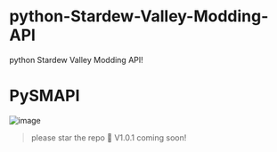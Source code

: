 # python-Stardew-Valley-Modding-API
python Stardew Valley Modding API!

# PySMAPI
![image](https://github.com/mindsetpro/python-Stardew-Valley-Modding-API/assets/138173273/d43bdf0d-cb5d-467f-a1a9-135d082390bf)

> please star the repo 🙏
> V1.0.1 coming soon!

